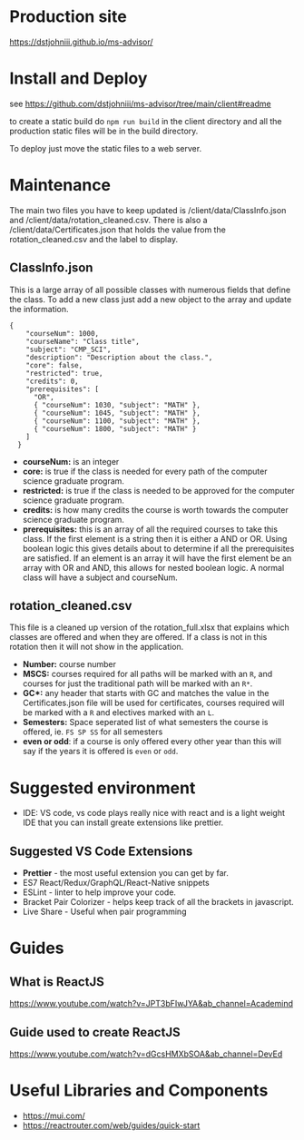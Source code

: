 # Production site

https://dstjohniii.github.io/ms-advisor/

# Install and Deploy

see https://github.com/dstjohniii/ms-advisor/tree/main/client#readme

to create a static build do `npm run build` in the client directory and all the production static files will be in the build directory.

To deploy just move the static files to a web server.

# Maintenance

The main two files you have to keep updated is /client/data/ClassInfo.json and /client/data/rotation_cleaned.csv. There is also a /client/data/Certificates.json that holds the value from the rotation_cleaned.csv and the label to display.

## ClassInfo.json

This is a large array of all possible classes with numerous fields that define the class. To add a new class just add a new object to the array and update the information.

```
{
    "courseNum": 1000,
    "courseName": "Class title",
    "subject": "CMP_SCI",
    "description": "Description about the class.",
    "core": false,
    "restricted": true,
    "credits": 0,
    "prerequisites": [
      "OR",
      { "courseNum": 1030, "subject": "MATH" },
      { "courseNum": 1045, "subject": "MATH" },
      { "courseNum": 1100, "subject": "MATH" },
      { "courseNum": 1800, "subject": "MATH" }
    ]
  }
```

* **courseNum:** is an integer
* **core:** is true if the class is needed for every path of the computer science graduate program.
* **restricted:** is true if the class is needed to be approved for the computer science graduate program.
* **credits:** is how many credits the course is worth towards the computer science graduate program.
* **prerequisites:** this is an array of all the required courses to take this class. If the first element is a string then it is either a AND or OR. Using boolean logic this gives details about to determine if all the prerequisites are satisfied. If an element is an array it will have the first element be an array with OR and AND, this allows for nested boolean logic. A normal class will have a subject and courseNum.

## rotation_cleaned.csv

This file is a cleaned up version of the rotation_full.xlsx that explains which classes are offered and when they are offered. If a class is not in this rotation then it will not show in the application.

* **Number:** course number
* **MSCS:** courses required for all paths will be marked with an `R`, and courses for just the traditional path will be marked with an `R*`.
* **GC\*:** any header that starts with GC and matches the value in the Certificates.json file will be used for certificates, courses required will be marked with a `R` and electives marked with an `L`.
* **Semesters:** Space seperated list of what semesters the course is offered, ie. `FS SP SS` for all semesters
* **even or odd**: if a course is only offered every other year than this will say if the years it is offered is `even` or `odd`.

# Suggested environment

- IDE: VS code, vs code plays really nice with react and is a light weight IDE that you can install greate extensions like prettier.

## Suggested VS Code Extensions

- **Prettier** - the most useful extension you can get by far.
- ES7 React/Redux/GraphQL/React-Native snippets
- ESLint - linter to help improve your code.
- Bracket Pair Colorizer - helps keep track of all the brackets in javascript.
- Live Share - Useful when pair programming

# Guides

## What is ReactJS

https://www.youtube.com/watch?v=JPT3bFIwJYA&ab_channel=Academind

## Guide used to create ReactJS

https://www.youtube.com/watch?v=dGcsHMXbSOA&ab_channel=DevEd

# Useful Libraries and Components

- https://mui.com/
- https://reactrouter.com/web/guides/quick-start
